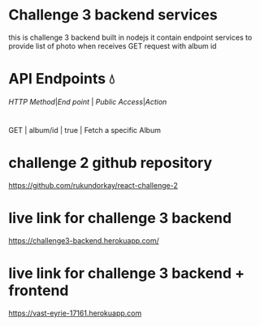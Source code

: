 # Challenge 3 backend services
this is challenge 3 backend built in nodejs it contain endpoint services to provide list of photo when receives GET request with album id
# API Endpoints :droplet:
*HTTP Method*|*End point* | *Public Access*|*Action*
#
GET | album/id | true | Fetch a specific Album
# challenge 2 github repository
https://github.com/rukundorkay/react-challenge-2
# live link for challenge 3 backend
https://challenge3-backend.herokuapp.com/ 
# live link for challenge  3 backend + frontend
https://vast-eyrie-17161.herokuapp.com
 
